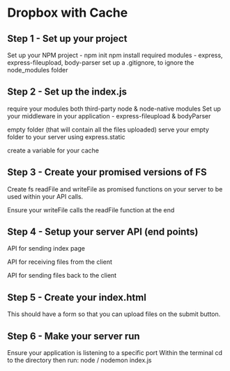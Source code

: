 # Dropbox with Cache

## Step 1 - Set up your project

Set up your NPM project - npm init
npm install required modules - express, express-fileupload, body-parser
set up a .gitignore, to ignore the node_modules folder

## Step 2 - Set up the index.js

require your modules both third-party node & node-native modules
Set up your middleware in your application - express-fileupload & bodyParser

empty folder (that will contain all the files uploaded)
serve your empty folder to your server using express.static

create a variable for your cache

## Step 3 - Create your promised versions of FS

Create fs readFile and writeFile as promised functions on your server to be used within your API calls.

Ensure your writeFile calls the readFile function at the end

## Step 4 - Setup your server API (end points)

API for sending index page

API for receiving files from the client

API for sending files back to the client

## Step 5 - Create your index.html

This should have a form so that you can upload files on the submit button.

## Step 6 - Make your server run

Ensure your application is listening to a specific port
Within the terminal cd to the directory then run:
node / nodemon index.js
